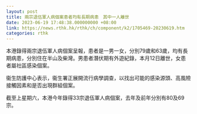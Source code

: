 ```yaml
---
layout: post
title: 兩宗退伍軍人病個案患者均有長期病患　其中一人離世
date: 2023-06-19 17:48:38.000000000 +08:00
link: https://news.rthk.hk/rthk/ch/component/k2/1705469-20230619.htm
categories: rthk
---
```


本港錄得兩宗退伍軍人病個案呈報，患者是一男一女，分別79歲和63歲，均有長期病患，分別住在半山及柴灣。男患者潛伏期有外遊紀錄，本月12日離世，女患者屬社區感染個案。

衞生防護中心表示，衞生署正展開流行病學調查，以找出可能的感染源頭、高風險接觸因素和是否出現群組個案。

截至上星期六，本港今年錄得33宗退伍軍人病個案，去年及前年分別有80及69宗。
